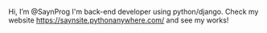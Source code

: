 Hi, I’m @SaynProg
I'm back-end developer using python/django.
Check my website https://saynsite.pythonanywhere.com/ and see my works!
